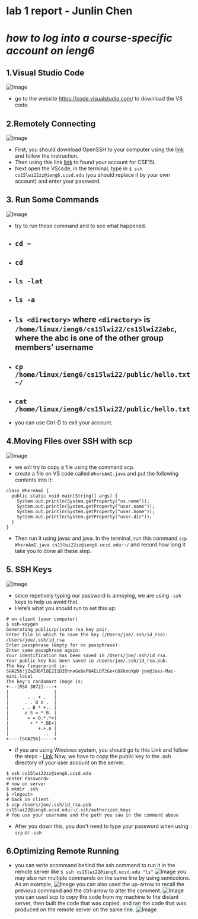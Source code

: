 # lab 1 report - Junlin Chen
# *how to log into a course-specific account on ieng6*
## 1.Visual Studio Code
![Image](lab245.PNG)
* go to the website https://code.visualstudio.com/ to download the VS code.
## 2.Remotely Connecting
![Image](lab2323.PNG)
* First, you should download OpenSSH to your computer using the [link](https://docs.microsoft.com/en-us/windows-server/administration/openssh/openssh_install_firstuse) and follow the instruction.
* Then using this link [link](https://sdacs.ucsd.edu/~icc/index.php) to found your account for CSE15L
* Next open the VScode, in the terminal, type in `$ ssh cs15lwi22zz@ieng6.ucsd.edu` (you should replace it by your own account) and enter your password.
## 3. Run Some Commands
![Image](lab678.PNG)
* try to run these command and to see what happened.
* ## `cd ~`
* ## `cd`
* ## `ls -lat`
* ## `ls -a`
* ## `ls <directory>` where `<directory>` is `/home/linux/ieng6/cs15lwi22/cs15lwi22abc`, where the abc is one of the other group members’ username
* ## `cp /home/linux/ieng6/cs15lwi22/public/hello.txt ~/`
* ## `cat /home/linux/ieng6/cs15lwi22/public/hello.txt`
* you can use Ctrl-D to exit your account.
## 4.Moving Files over SSH with scp
![Image](lab.PNG)
* we will try to copy a file using the command scp.
* create a file on VS code called `WhereAmI.java` and put the following contents into it:
```
class WhereAmI {
  public static void main(String[] args) {
    System.out.println(System.getProperty("os.name"));
    System.out.println(System.getProperty("user.name"));
    System.out.println(System.getProperty("user.home"));
    System.out.println(System.getProperty("user.dir"));
  }
}
```
* Then run it using javac and java. In the terminal, run this command `scp WhereAmI.java cs15lwi22zz@ieng6.ucsd.edu:~/` and record how long it take you to done all these step.
## 5. SSH Keys
![Image](lab676.PNG)
* since repetively typing our password is annoying, we are using `-ssh` keys to help us avoid that. 
* Here’s what you should run to set this up:
```
# on client (your computer)
$ ssh-keygen
Generating public/private rsa key pair.
Enter file in which to save the key (/Users/joe/.ssh/id_rsa): /Users/joe/.ssh/id_rsa
Enter passphrase (empty for no passphrase): 
Enter same passphrase again: 
Your identification has been saved in /Users/joe/.ssh/id_rsa.
Your public key has been saved in /Users/joe/.ssh/id_rsa.pub.
The key fingerprint is:
SHA256:jZaZH6fI8E2I1D35hnvGeBePQ4ELOf2Ge+G0XknoXp0 joe@Joes-Mac-mini.local
The key's randomart image is:
+---[RSA 3072]----+
|                 |
|       . . + .   |
|      . . B o .  |
|     . . B * +.. |
|      o S = *.B. |
|       = = O.*.*+|
|        + * *.BE+|
|           +.+.o |
|             ..  |
+----[SHA256]-----+
```
* if you are using Windows system, you should go to this Link and follow the steps - [Link](https://docs.microsoft.com/en-us/windows-server/administration/openssh/openssh_keymanagement#user-key-generation)
Now, we have to copy the public key to the .ssh directory of your user account on the server.
```
$ ssh cs15lwi22zz@ieng6.ucsd.edu
<Enter Password>
# now on server
$ mkdir .ssh
$ <logout>
# back on client
$ scp /Users/joe/.ssh/id_rsa.pub cs15lwi22@ieng6.ucsd.edu:~/.ssh/authorized_keys
# You use your username and the path you saw in the command above
```
* After you down this, you don't need to type your password when using `-scp` or `-ssh`
## 6.Optimizing Remote Running
* you can write  acommand behind the ssh command to run it in the remote server like `$ ssh cs15lwi22@ieng6.ucsd.edu "ls"` 
![Image](lab1314.PNG)
you may also run multiple commands on the same line by using semicolons. As an example,
![Image](lab1314.PNG)
you can also used the up-arrow to recall the previous command and the ctrl-arrow to alter the comment.
![Image](commad2.PNG)
you can used scp to copy the code from my machine to the distant server, then built the code that was copied, and ran the code that was produced on the remote server on the same line.
![Image](commad3.PNG)



